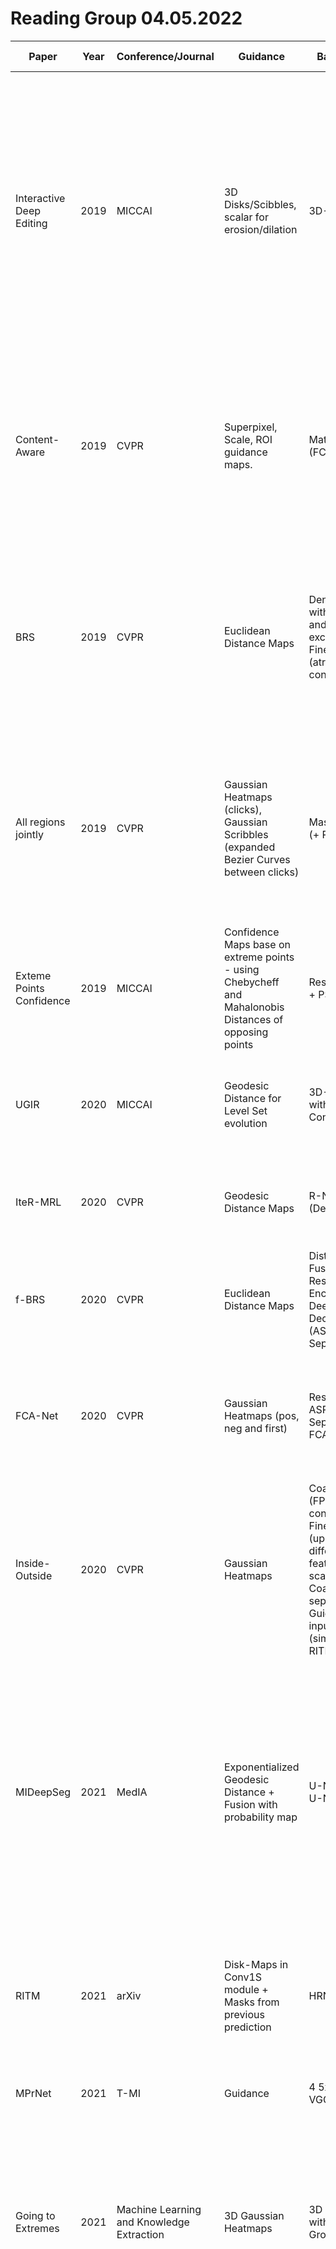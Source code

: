 # Reading Group 04.05.2022

| Paper | Year | Conference/Journal | Guidance | Backbone | Train data | Robot user | Active Learning | Evaluation Metrics | Online Learning | Weakly Supervised | Main Keypoints | Comparisons | Loss Function | Iterative Training | Attention | Cropped Input | Multilabel | 3D |
| --- | --- | --- | --- | --- | --- | --------------- | --- | --- | --- | --- | --- | --- | --- | --- | --- | --- | --- | --- |
| Interactive Deep Editing | 2019 | MICCAI | 3D Disks/Scibbles, scalar for erosion/dilation | 3D-U-Net | BRATS | Train: (Click) Largest error area + erosion + random voxel. (Scribble): Find largest 2D error area - take scribble with largest breadth from it. (Area scalar): (V_over - V_under)/ V_Gt | no | DICE | no | no | Different types of errors - different interactions. | DeepIGeoS | not mentioned | yes | no | no | no | yes |
| Content-Aware | 2019 | CVPR | Superpixel, Scale, ROI guidance maps. | MatConvNet (FCN) | VOC PASCAL | Train: Same as DIOS (with random #clicks to avoid overfitting) and Iterative training (largest error area). Eval: Largest error area. | no | NoC@IoU | no | no | Distance-based guidance maps disregard image consistencies (color, local contours, textures). Iterative training is also beneficial. | DIOS, RIS-Net, ITIS, DEXTR, VOS-Wild, two-stream, LD | BCE | yes | no | no | no | no |
| BRS | 2019 | CVPR | Euclidean Distance Maps | DenseNet with squeeze and excitation + Fine Decoder (atrous convs) | SBD | Train: Random #clicks with certain distance from each other, k-medoids on all candidates. Eval: Largest erronous region | no | IoU, IoU gain after n^th click, NoC@IoU | no | no | Enforce user-labeled pixels to be **certainly** as intended. | GC, GeoMat, RW, ESC, GSC, GrowCut, DIOS, RIS-Net, LD | BCE | no | no | no | no | no |
| All regions jointly | 2019 | CVPR | Gaussian Heatmaps (clicks), Gaussian Scribbles (expanded Bezier Curves between clicks) | Mask-RCNN (+ ResNet) | COCO Panoptic | For each error region - control point in GT border to error and 2 control points in the error region - Bezier curve for the scribble. | no | IoU, IoU@NoScribbles_per_Region | no | no | FULL image segmentation. | DEXTR | Pixel-wise CE + weight=inverse size of smallest bbox containing pixel | no | no | yes (implicit extreme points) | yes | no |
| Exteme Points Confidence | 2019 | MICCAI | Confidence Maps base on extreme points - using Chebycheff and Mahalonobis Distances of opposing points | ResNet-101 + PSP | SegThor | Train/Test: Simply use the GT extreme points | no | DICE | no | no, but can be used to generate pseudo-labels | Guidance maps are better than simple Gaussian Heatmaps. | DEXTR | weighted CE | no | no | yes | no | no |
| UGIR | 2020 | MICCAI | Geodesic Distance for Level Set evolution | 3D-U-Net with Group Convolution | Custom MR scans | Train: Same as DeepIGeoS | eval: sample most uncertain frame (sum of uncertainty / area) | DICE, ASSD, Runtime per volume | no | no | Real-time uncertainty estimation. Iterative level set refinement. | GC, DeepIGeoS | Dice Loss | no | no | no | no | yes |
| IteR-MRL | 2020 | CVPR | Geodesic Distance Maps | R-Net (DeepIGeoS) | BRATS, MM-WHS, or NCI | Train/Eval: N clicks in the centers of the largest erroneous regions. | no | DICE, Dice@NoC (curve)| no | no | Dynamic process of successive interactions.  | GC, InterCNN, DeepIGeoS | CE-Reward (t, t-1) | yes | no | yes | no | yes |
| f-BRS | 2020 | CVPR | Euclidean Distance Maps | DistMap Fusion Block, ResNet-50 Encoder, DeepLabV3+ Decoder (ASPP, Skip, SepConv) | SBD | Train: DIOS, Eval: Largest Erroneous Area | no | NoC@IoU | no | no | Refine intermediate features. Zoom-In. | GC, GeoMat, RW, ESC, GSC, Growcut, DIOS, LD, RIS-Net, CM-guidance, BRS | BCE, BRS-Loss (L-BGFS) | no | no | only eval: Zoom-In (crop after third click) | no | no |
| FCA-Net | 2020 | CVPR | Gaussian Heatmaps (pos, neg and first) | ResNet101, ASPP, Separate FCA Module | VOC + SBD | Train: First click in center, rest of clicks like DIOS, Eval: Center of largest erroneous region | no | NoC@IoU, IoU@NoC (curve) | no | no | First click is most important. Mask should be refined not ruined. Click loss. | RW, GC, GrowCut, GeoMat, ESC, GSC, DIOS, RIS-Net, LD, BRS, CM-guidance | First-Click Loss (weighted BCE - focuse on area around click),  | no | first-click attention | no | no | no |
| Inside-Outside | 2020 | CVPR | Gaussian Heatmaps | CoarseNet (FPN + Skip connections), Fine net (upsampling different feature scales from CoarseNet), separate Guidance input module (similar to RITM) | PASCAL or COCO | Train: Outside points - relaxed bbox corners, inside point - furthest from object boundary. All points + random noise. | no | IoU@NoC, NoC@IoU | Online Learning | Weakly Supervised | Coarse-to-Fine better than deep. Click information in intermediate layers. Multi-scale features. | GC, RW, GeoMat, DIOS, RIS-Net, DEXTR, ITIS, two-stream, LD, CurveGCN | BCE | yes (center of largest erroneous region) | no | yes | no | no |
| MIDeepSeg | 2021 | MedIA | Exponentialized Geodesic Distance + Fusion with probability map | U-Net/3D-U-Net | Custom MR scans, BTCV, TCIA | Train: A few points near the EXTR points. Then, n random points along the boundary. All points are moved towards the inside of the object. Intrinsic bbox is relaxed. Test: real-users! | no | DICE, ASSD, Computation time, #Interaction Points, avg. user time | no | no | Interior Margin Points. Information fusion. Exponentialized GD. Cross-modal. | GC, RW, SlicSeg, DeepIGeoS, DIOS, DeepGrabCut, DEXTR, ITK-Snap | DICE Loss | no | no | yes | no | yes |
| RITM | 2021 | arXiv | Disk-Maps in Conv1S module + Masks from previous prediction | HRNet | LVIS + COCO | Train: Largest errenous area center (+ erosion), Test: center of largest erroneous region | no | NoC@IoU | no | no | HRNet, Disk Encodings, Conv1S, Mask from Previous Step, LVIS + COCO | GC, GeoStar, RW, ESC, GSC, DIOS, LD, RIS-Net, ITIS, CM-guidance, BRS, f-BRS, FCA-Net, Continuous Adaptation | Normalized Focal Loss | yes | no | no | no | no |
| MPrNet | 2021 | T-MI | Guidance | 4 5x5 Convs, VGG | KiTS - 10 slices | Eval: Center of largest error | no | DICE | yes | yes (10 slices - few-shot) | Few-shot + Interactive + Online. | Co-FCN, SG-One, PANet, sSENet (other few-shot) | Dice Loss + Memory Aware Synapses (MAS) | Center of largest erroneous region | Spatial Attention (Support -> Query) | no | no | no |
| Going to Extremes | 2021 | Machine Learning and Knowledge Extraction | 3D Gaussian Heatmaps | 3D U-Net with GroupNorm | MO-{Spleen, Liver, Pancreas, L.Kidney, Gallbladder}, MSD-Spleen | Train: 1.Relaxed crop from (noisy) extreme points 2. Scribbles (w=2) from extreme points via shortest geodesic path. Eval: noise over extreme points | no | DICE | no | yes (RW) | U-Net model with spatial-attention (3D heatmaps in intermediate layers). Point loss to encourage predition to align with clicked points. Pseudo-labels from RW and synthetic scribbles for RW. | none | Dice Loss + Point Loss (align extreme points with prediction) | no (but RW uncertain regions are reused during training for regularization) | Addition of 3D-Heatmaps to intermediate layers | yes | no | yes |
| UCP-Net | 2021 | SMC | Gaussian Distance Map | U-Net with EfficientNet backbone | ImageNet + SBD | Train: First pair of points - along breadth of object sampled from N(0, 0.03). Next points are sampled with the Geometric strategy: furthest GT pixel from the previous clicks. Corrective strategy during evaluation: Furthest GT pixel from the prediction mask.  | no | NoC@IoU, Average/Median Annotation Time (real annotators), IoU@NoC | no | no | New robot user model with geometric and corrective clicks. | VOS-Wild, DEXTR, CM-guidance, ITIS, LD, BRS, f-BRS, 99%-Acc, DIOS, RIS-Net, two-stream, MultiSeg, FAIRS | Dice Loss | Geometric clicks | no | yes | no | no |
| Efficient CRF | 2021 | CMPB | Geodesic Distance Map | Dense CRFs + GC | CHAOS | none | Slice-suggestion: Largest Entropy (sum over classes and pixels) | Online inference time, DICE, ASSD, NoS@DICE | yes | yes (partial labels) | Fast and generalizable segmentation without any fine-tuning. | none | none | yes (online) | no | no | yes | yes |
| ECONet | 2022 | MIDL | no | 3D-Conv + 3 FC Layers | only user-annotated scribbles from UESTC-Covid19 (online) | Largest erroneous volume - N random samples within (only during evaluation) - DeepIGeoS | no | DICE, ASSD, NoS@DICE, Online inference time  | yes  | yes (incomplete labels)  | Lightweight-Online learning with 3D-DNN. | DybaORF, GrabCut, GC | Class-Fraction-Weighted BCE | yes (online) | no | yes | no | yes |
| FocalClick | 2022 | CVPR | Gaussian Heatmaps | HR-Net or SegFormer | SBD or COCO + LVIS | Train: Random bbox around objects + (see iterative), Test: largest erroneous area | no | NoC@IoU, NoF@IoU | no | no | Only clicked RoI is updated - local changes. Coarse segmentation + Local refinement. | RITM, EdgeFlow, f-BRS, 99%-Acc, FCA-Net, CDNet, BRS, CM-guidance, RIS-Net, LD, DIOS, Geo-Star, Eucl-Star, RW, GeoMat, GC | Binary CE + Normalized Focal Loss | Center of largest erroneous region (+ erosion beforehand) - RITM | no | yes | no | no |

